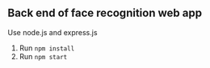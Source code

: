 ## Back end of face recognition web app
Use node.js and express.js

1. Run `npm install`
2. Run `npm start`
